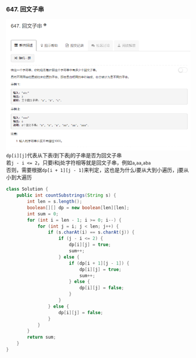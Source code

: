 ### 647. 回文子串
![](../imgs/2018-11-22_214215.png)  
`dp[i][j]`代表从下表i到下表j的子串是否为回文子串   
若`j - i <= 2`，只要i和j处字符相等就是回文子串，例如`a`,`aa`,`aba`   
否则，需要根据`dp[i + 1][j - 1]`来判定，这也是为什么i要从大到小遍历，j要从小到大遍历  
```java
class Solution {
    public int countSubstrings(String s) {
        int len = s.length();
        boolean[][] dp = new boolean[len][len];
        int sum = 0;
        for (int i = len - 1; i >= 0; i--) {
            for (int j = i; j < len; j++) {
                if (s.charAt(i) == s.charAt(j)) {
                    if (j - i <= 2) {
                        dp[i][j] = true;
                        sum++;
                    } else {
                        if (dp[i + 1][j - 1]) {
                            dp[i][j] = true;
                            sum++;
                        } else {
                            dp[i][j] = false;
                        }
                    }
                } else {
                    dp[i][j] = false;
                }
            }
        }
        return sum;
    }
}
```